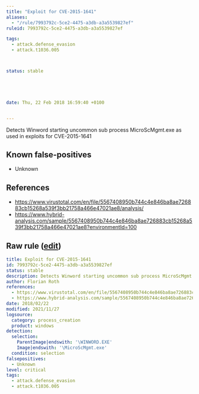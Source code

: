 ```yaml
---
title: "Exploit for CVE-2015-1641"
aliases:
  - "/rule/7993792c-5ce2-4475-a3db-a3a5539827ef"
ruleid: 7993792c-5ce2-4475-a3db-a3a5539827ef

tags:
  - attack.defense_evasion
  - attack.t1036.005



status: stable





date: Thu, 22 Feb 2018 16:59:40 +0100


---
```


Detects Winword starting uncommon sub process MicroScMgmt.exe as used in exploits for CVE-2015-1641

<!--more-->


## Known false-positives

* Unknown



## References

* https://www.virustotal.com/en/file/5567408950b744c4e846ba8ae726883cb15268a539f3bb21758a466e47021ae8/analysis/
* https://www.hybrid-analysis.com/sample/5567408950b744c4e846ba8ae726883cb15268a539f3bb21758a466e47021ae8?environmentId=100


## Raw rule ([edit](https://github.com/SigmaHQ/sigma/edit/master/rules/windows/process_creation/proc_creation_win_exploit_cve_2015_1641.yml))
```yaml
title: Exploit for CVE-2015-1641
id: 7993792c-5ce2-4475-a3db-a3a5539827ef
status: stable
description: Detects Winword starting uncommon sub process MicroScMgmt.exe as used in exploits for CVE-2015-1641
author: Florian Roth
references:
  - https://www.virustotal.com/en/file/5567408950b744c4e846ba8ae726883cb15268a539f3bb21758a466e47021ae8/analysis/
  - https://www.hybrid-analysis.com/sample/5567408950b744c4e846ba8ae726883cb15268a539f3bb21758a466e47021ae8?environmentId=100
date: 2018/02/22
modified: 2021/11/27
logsource:
  category: process_creation
  product: windows
detection:
  selection:
    ParentImage|endswith: '\WINWORD.EXE'
    Image|endswith: '\MicroScMgmt.exe'
  condition: selection
falsepositives:
  - Unknown
level: critical
tags:
  - attack.defense_evasion
  - attack.t1036.005

```
